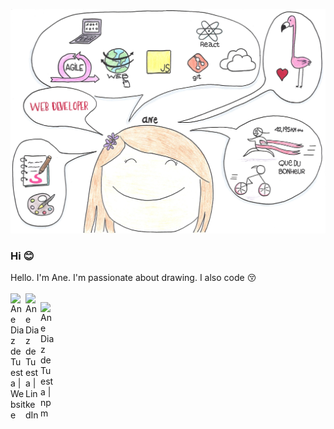 ![Hello. I'm Ane. I'm passionate about drawing. I also code](https://github.com/anediaz/anediaz/blob/main/me.png)

### Hi 😊
Hello. I'm Ane. I'm passionate about drawing. I also code 😚
<br />
<br />
<a href="https://anediaz.com" target="_blank">
  <img align="left" title="My personal website" alt="Ane Diaz de Tuesta | Website" width="24px" src="https://pics.freeicons.io/uploads/icons/png/5411975041600774573-512.png" />
</a>
<a href="https://www.linkedin.com/in/ane-diaz-de-tuesta-37785252/" target="_blank">
  <img align="left" title="My Linkedin" alt="Ane Diaz de Tuesta | LinkedIn" width="24px" src="https://pics.freeicons.io/uploads/icons/png/17893955031555589921-512.png" />
</a>

<a href="https://www.npmjs.com/~anediaz" target="_blank">
  <img align="left" title="My npm" alt="Ane Diaz de Tuesta | npm" width="24px" src="https://pics.freeicons.io/uploads/icons/png/3330244781579517863-512.png" />
</a>
